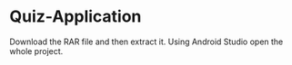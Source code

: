 # Quiz-Application

Download the RAR file and then extract it. Using Android Studio open the whole project.
